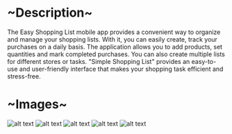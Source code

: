 <h1>~Description~</h1>
The Easy Shopping List mobile app provides a convenient way to organize and manage your shopping lists. With it, you can easily create, track your purchases on a daily basis. The application allows you to add products, set quantities and mark completed purchases. You can also create multiple lists for different stores or tasks. "Simple Shopping List" provides an easy-to-use and user-friendly interface that makes your shopping task efficient and stress-free.
 <h1>~Images~</h1>

![alt text](https://github.com/efedotof/shopping_list/assets/80205178/c49d7ab7-4cc8-4c5e-8392-86147fca9c2c.png)
![alt text](https://github.com/efedotof/shopping_list/assets/80205178/966148dd-a24d-4a67-a84c-7ba1699463f4.png)
![alt text](https://github.com/efedotof/shopping_list/assets/80205178/11d37c11-5470-4972-98b9-f2d27dea673a.png)
![alt text](https://github.com/efedotof/shopping_list/assets/80205178/35bf63ef-c651-4ce0-9b55-667a9e530302.png)
![alt text](https://github.com/efedotof/shopping_list/assets/80205178/49f54eaf-9b40-4d7b-8a2d-925a52881fbc.png)
